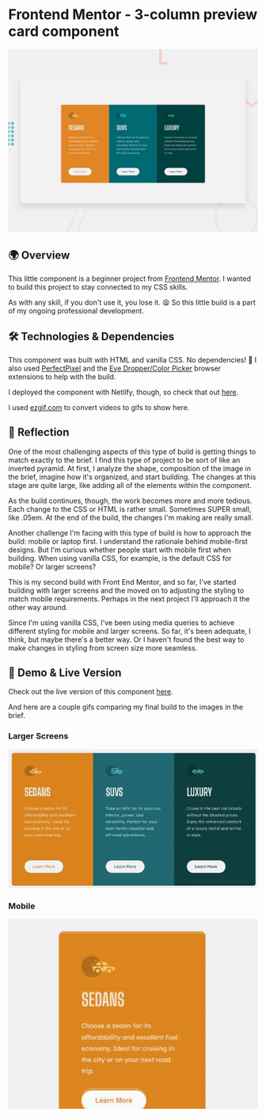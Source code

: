 # Frontend Mentor - 3-column preview card component

![Design preview for the 3-column preview card component coding challenge](./Project%20Requirements/design/desktop-preview.jpg)

## 🌍 Overview

This little component is a beginner project from [Frontend Mentor](https://www.frontendmentor.io/challenges/3column-preview-card-component-pH92eAR2-/hub). I wanted to build this project to stay connected to my CSS skills.

As with any skill, if you don't use it, you lose it. 😫 So this little build is a part of my ongoing professional development.

## 🛠️ Technologies & Dependencies

This component was built with HTML and vanilla CSS. No dependencies! 🥳 I also used [PerfectPixel](https://www.welldonecode.com/perfectpixel/) and the [Eye Dropper/Color Picker](https://eyedropper.org/) browser extensions to help with the build.

I deployed the component with Netlify, though, so check that out [here](https://gleaming-starburst-bd6e26.netlify.app/).

I used [ezgif.com](https://ezgif.com/video-to-gif) to convert videos to gifs to show here.

## 🤔 Reflection

One of the most challenging aspects of this type of build is getting things to match exactly to the brief. I find this type of project to be sort of like an inverted pyramid. At first, I analyze the shape, composition of the image in the brief, imagine how it's organized, and start building. The changes at this stage are quite large, like adding all of the elements within the component.

As the build continues, though, the work becomes more and more tedious. Each change to the CSS or HTML is rather small. Sometimes SUPER small, like .05em. At the end of the build, the changes I'm making are really small.

Another challenge I'm facing with this type of build is how to approach the build: mobile or laptop first. I understand the rationale behind mobile-first designs. But I'm curious whether people start with mobile first when building. When using vanilla CSS, for example, is the default CSS for mobile? Or larger screens?

This is my second build with Front End Mentor, and so far, I've started building with larger screens and the moved on to adjusting the styling to match mobile requirements. Perhaps in the next project I'll approach it the other way around.

Since I'm using vanilla CSS, I've been using media queries to achieve different styling for mobile and larger screens. So far, it's been adequate, I think, but maybe there's a better way. Or I haven't found the best way to make changes in styling from screen size more seamless.

## 👀 Demo & Live Version

Check out the live version of this component [here](https://gleaming-starburst-bd6e26.netlify.app/).

And here are a couple gifs comparing my final build to the images in the brief.

### Larger Screens

![a gif showing larger screen version](./larger%20screens%20compare.gif)

### Mobile

![a gif showing mobile version](./mobile%20compare.gif)
